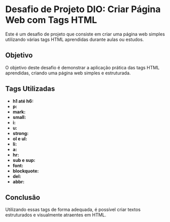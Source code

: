 # Desafio de Projeto DIO: Criar Página Web com Tags HTML

Este é um desafio de projeto que consiste em criar uma página web simples utilizando várias tags HTML aprendidas durante aulas ou estudos.

## Objetivo

O objetivo deste desafio é demonstrar a aplicação prática das tags HTML aprendidas, criando uma página web simples e estruturada.

## Tags Utilizadas

- **h1 até h6:** 
- **p:** 
- **mark:** 
- **small:** 
- **i:** 
- **u:** 
- **strong:** 
- **ol e ul:** 
- **li:**
- **a:** 
- **hr:** 
- **sub e sup:** 
- **font:** 
- **blockquote:** 
- **del:** 
- **abbr:**

## Conclusão

Utilizando essas tags de forma adequada, é possível criar textos estruturados e visualmente atraentes em HTML.

